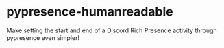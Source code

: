 # pypresence-humanreadable
Make setting the start and end of a Discord Rich Presence activity through pypresence even simpler!
